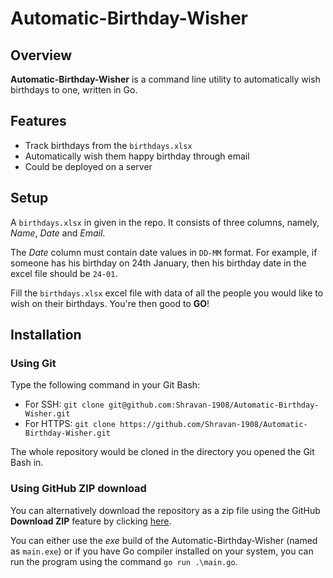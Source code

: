 # Automatic-Birthday-Wisher

## Overview
**Automatic-Birthday-Wisher** is a command line utility to automatically wish birthdays to one, written in Go.


## Features
- Track birthdays from the `birthdays.xlsx`
- Automatically wish them happy birthday through email
- Could be deployed on a server


## Setup
A `birthdays.xlsx` in given in the repo. It consists of three columns, namely, *Name*, *Date* and *Email*.

The *Date* column must contain date values in `DD-MM` format. For example, if someone has his birthday on 24th January, then his birthday date in the excel file should be `24-01`. 

Fill the `birthdays.xlsx` excel file with data of all the people you would like to wish on their birthdays. You're then good to **GO**!

## Installation
### Using Git
Type the following command in your Git Bash:

- For SSH:
```git clone git@github.com:Shravan-1908/Automatic-Birthday-Wisher.git```
- For HTTPS: ```git clone https://github.com/Shravan-1908/Automatic-Birthday-Wisher.git```

The whole repository would be cloned in the directory you opened the Git Bash in.

### Using GitHub ZIP download
You can alternatively download the repository as a zip file using the GitHub **Download ZIP** feature by clicking [here]().


You can either use the *exe* build of the Automatic-Birthday-Wisher (named as `main.exe`) or if you have Go compiler installed on your system, you can run the program using the command ```go run .\main.go```.